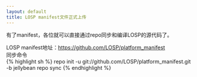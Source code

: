 ```yaml
---
layout: default
title: LOSP manifest文件正式上传
---
```

有了manifest，各位就可以直接通过repo同步和编译LOSP的源代码了。  
<!--more-->
LOSP manifest地址：<https://github.com/LOSP/platform_manifest>  
同步命令  
{% highlight sh %}
repo init -u git://github.com/LOSP/platform_manifest.git -b jellybean
repo sync
{% endhighlight %}
